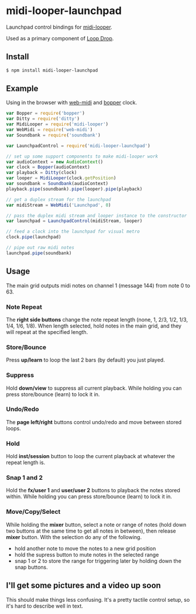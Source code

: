 midi-looper-launchpad
===

Launchpad control bindings for [midi-looper](https://github.com/mmckegg/midi-looper).

Used as a primary component of [Loop Drop](https://github.com/mmckegg/loop-drop-app).

## Install

```bash
$ npm install midi-looper-launchpad
```

## Example

Using in the browser with [web-midi](https://github.com/mmckegg/midi-looper-launchpad) and [bopper](https://github.com/mmckegg/bopper) clock.

```js
var Bopper = require('bopper')
var Ditty = require('ditty')
var MidiLooper = require('midi-looper')
var WebMidi = require('web-midi')
var Soundbank = require('soundbank')

var LaunchpadControl = require('midi-looper-launchpad')

// set up some support components to make midi-looper work
var audioContext = new AudioContext()
var clock = Bopper(audioContext)
var playback = Ditty(clock)
var looper = MidiLooper(clock.getPosition)
var soundbank = Soundbank(audioContext)
playback.pipe(soundbank).pipe(looper).pipe(playback)

// get a duplex stream for the launchpad
var midiStream = WebMidi('Launchpad', 0)

// pass the duplex midi stream and looper instance to the constructor
var launchpad = LaunchpadControl(midiStream, looper)

// feed a clock into the launchpad for visual metro
clock.pipe(launchpad)

// pipe out raw midi notes
launchpad.pipe(soundbank)
```

## Usage

The main grid outputs midi notes on channel 1 (message 144) from note 0 to 63. 

### Note Repeat

The **right side buttons** change the note repeat length (none, 1, 2/3, 1/2, 1/3, 1/4, 1/6, 1/8). When length selected, hold notes in the main grid, and they will repeat at the specified length.

### Store/Bounce

Press **up/learn** to loop the last 2 bars (by default) you just played.

### Suppress

Hold **down/view** to suppress all current playback. While holding you can press store/bounce (learn) to lock it in.

### Undo/Redo

The **page left/right** buttons control undo/redo and move between stored loops.

### Hold

Hold **inst/session** button to loop the current playback at whatever the repeat length is.

### Snap 1 and 2

Hold the **fx/user 1** and **user/user 2** buttons to playback the notes stored within. While holding you can press store/bounce (learn) to lock it in.

### Move/Copy/Select

While holding the **mixer** button, select a note or range of notes (hold down two buttons at the same time to get all notes in between), then release **mixer** button. With the selection do any of the following.
  - hold another note to move the notes to a new grid position
  - hold the supress button to mute notes in the selected range
  - snap 1 or 2 to store the range for triggering later by holding down the snap buttons.

## I'll get some pictures and a video up soon

This should make things less confusing. It's a pretty tactile control setup, so it's hard to describe well in text.
